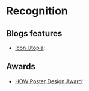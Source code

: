 # Recognition

## Blogs features
- [Icon Utopia](http://iconutopia.com/best-icons-of-the-week-week-10/):

## Awards
- [HOW Poster Design Award](http://howdesign.com/design-competition-galleries/poster-design-awards/poster-design-contest-voting/):